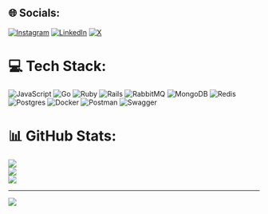 ## 🌐 Socials:
[![Instagram](https://img.shields.io/badge/Instagram-%23E4405F.svg?logo=Instagram&logoColor=white)](https://instagram.com/marcopicanco) [![LinkedIn](https://img.shields.io/badge/LinkedIn-%230077B5.svg?logo=linkedin&logoColor=white)](https://linkedin.com/in/https://www.linkedin.com/in/marcopicanco/) [![X](https://img.shields.io/badge/X-black.svg?logo=X&logoColor=white)](https://x.com/marcopicanco) 

# 💻 Tech Stack:
![JavaScript](https://img.shields.io/badge/javascript-%23323330.svg?style=plastic&logo=javascript&logoColor=%23F7DF1E) ![Go](https://img.shields.io/badge/go-%2300ADD8.svg?style=plastic&logo=go&logoColor=white) ![Ruby](https://img.shields.io/badge/ruby-%23CC342D.svg?style=plastic&logo=ruby&logoColor=white) ![Rails](https://img.shields.io/badge/rails-%23CC0000.svg?style=plastic&logo=ruby-on-rails&logoColor=white) ![RabbitMQ](https://img.shields.io/badge/rabbitmq-FF6600?style=plastic&logo=rabbitmq&logoColor=white) ![MongoDB](https://img.shields.io/badge/MongoDB-%234ea94b.svg?style=plastic&logo=mongodb&logoColor=white) ![Redis](https://img.shields.io/badge/redis-%23DD0031.svg?style=plastic&logo=redis&logoColor=white) ![Postgres](https://img.shields.io/badge/postgres-%23316192.svg?style=plastic&logo=postgresql&logoColor=white) ![Docker](https://img.shields.io/badge/docker-%230db7ed.svg?style=plastic&logo=docker&logoColor=white) ![Postman](https://img.shields.io/badge/Postman-FF6C37?style=plastic&logo=postman&logoColor=white) ![Swagger](https://img.shields.io/badge/-Swagger-%23Clojure?style=plastic&logo=swagger&logoColor=white)
# 📊 GitHub Stats:
![](https://github-readme-stats.vercel.app/api?username=mrcpicanco&theme=default&hide_border=true&include_all_commits=true&count_private=false)<br/>
![](https://github-readme-streak-stats.herokuapp.com/?user=mrcpicanco&theme=default&hide_border=true)<br/>
![](https://github-readme-stats.vercel.app/api/top-langs/?username=mrcpicanco&theme=default&hide_border=true&include_all_commits=true&count_private=false&layout=compact)

---
[![](https://visitcount.itsvg.in/api?id=mrcpicanco&icon=1&color=0)](https://visitcount.itsvg.in)

  
<!-- Proudly created with GPRM ( https://gprm.itsvg.in ) -->
